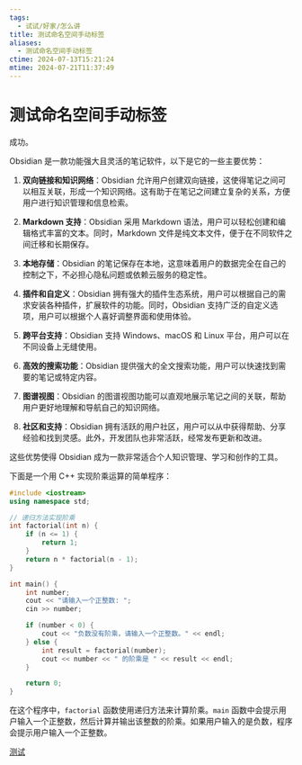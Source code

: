 ```yaml
---
tags:
  - 试试/好家/怎么讲
title: 测试命名空间手动标签
aliases:
  - 测试命名空间手动标签
ctime: 2024-07-13T15:21:24
mtime: 2024-07-21T11:37:49
---
```


# 测试命名空间手动标签

成功。

Obsidian 是一款功能强大且灵活的笔记软件，以下是它的一些主要优势：

1. **双向链接和知识网络**：Obsidian 允许用户创建双向链接，这使得笔记之间可以相互关联，形成一个知识网络。这有助于在笔记之间建立复杂的关系，方便用户进行知识管理和信息检索。

2. **Markdown 支持**：Obsidian 采用 Markdown 语法，用户可以轻松创建和编辑格式丰富的文本。同时，Markdown 文件是纯文本文件，便于在不同软件之间迁移和长期保存。

3. **本地存储**：Obsidian 的笔记保存在本地，这意味着用户的数据完全在自己的控制之下，不必担心隐私问题或依赖云服务的稳定性。

4. **插件和自定义**：Obsidian 拥有强大的插件生态系统，用户可以根据自己的需求安装各种插件，扩展软件的功能。同时，Obsidian 支持广泛的自定义选项，用户可以根据个人喜好调整界面和使用体验。

5. **跨平台支持**：Obsidian 支持 Windows、macOS 和 Linux 平台，用户可以在不同设备上无缝使用。

6. **高效的搜索功能**：Obsidian 提供强大的全文搜索功能，用户可以快速找到需要的笔记或特定内容。

7. **图谱视图**：Obsidian 的图谱视图功能可以直观地展示笔记之间的关联，帮助用户更好地理解和导航自己的知识网络。

8. **社区和支持**：Obsidian 拥有活跃的用户社区，用户可以从中获得帮助、分享经验和找到灵感。此外，开发团队也非常活跃，经常发布更新和改进。

这些优势使得 Obsidian 成为一款非常适合个人知识管理、学习和创作的工具。

下面是一个用 C++ 实现阶乘运算的简单程序：

```cpp
#include <iostream>
using namespace std;

// 递归方法实现阶乘
int factorial(int n) {
    if (n <= 1) {
        return 1;
    }
    return n * factorial(n - 1);
}

int main() {
    int number;
    cout << "请输入一个正整数: ";
    cin >> number;

    if (number < 0) {
        cout << "负数没有阶乘，请输入一个正整数。" << endl;
    } else {
        int result = factorial(number);
        cout << number << " 的阶乘是 " << result << endl;
    }

    return 0;
}
```

在这个程序中，`factorial` 函数使用递归方法来计算阶乘。`main` 函数中会提示用户输入一个正整数，然后计算并输出该整数的阶乘。如果用户输入的是负数，程序会提示用户输入一个正整数。

[测试](./20240305142900160.md)
